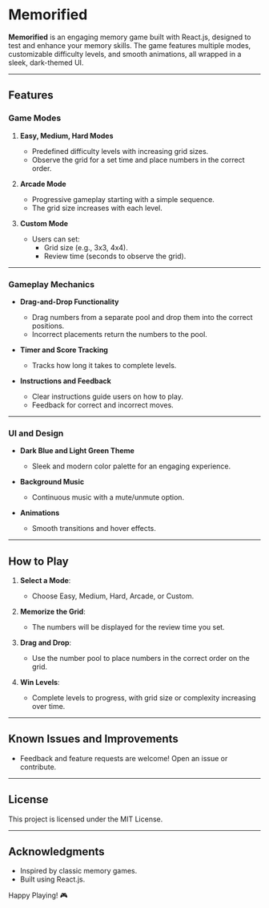 # **Memorified**

**Memorified** is an engaging memory game built with React.js, designed to test and enhance your memory skills. The game features multiple modes, customizable difficulty levels, and smooth animations, all wrapped in a sleek, dark-themed UI.

---

## **Features**

### **Game Modes**
1. **Easy, Medium, Hard Modes**  
   - Predefined difficulty levels with increasing grid sizes.  
   - Observe the grid for a set time and place numbers in the correct order.

2. **Arcade Mode**  
   - Progressive gameplay starting with a simple sequence.  
   - The grid size increases with each level.  

3. **Custom Mode**  
   - Users can set:  
     - Grid size (e.g., 3x3, 4x4).  
     - Review time (seconds to observe the grid).  

---

### **Gameplay Mechanics**
- **Drag-and-Drop Functionality**  
   - Drag numbers from a separate pool and drop them into the correct positions.  
   - Incorrect placements return the numbers to the pool.  

- **Timer and Score Tracking**  
   - Tracks how long it takes to complete levels.  

- **Instructions and Feedback**  
   - Clear instructions guide users on how to play.  
   - Feedback for correct and incorrect moves.  

---

### **UI and Design**
- **Dark Blue and Light Green Theme**  
   - Sleek and modern color palette for an engaging experience.  

- **Background Music**  
   - Continuous music with a mute/unmute option.  

- **Animations**  
   - Smooth transitions and hover effects.  

---

## **How to Play**

1. **Select a Mode**:  
   - Choose Easy, Medium, Hard, Arcade, or Custom.  

2. **Memorize the Grid**:  
   - The numbers will be displayed for the review time you set.  

3. **Drag and Drop**:  
   - Use the number pool to place numbers in the correct order on the grid.  

4. **Win Levels**:  
   - Complete levels to progress, with grid size or complexity increasing over time.  

---

## **Known Issues and Improvements**
- Feedback and feature requests are welcome! Open an issue or contribute.  

---

## **License**
This project is licensed under the MIT License.

---

## **Acknowledgments**
- Inspired by classic memory games.  
- Built using React.js.  

Happy Playing! 🎮
